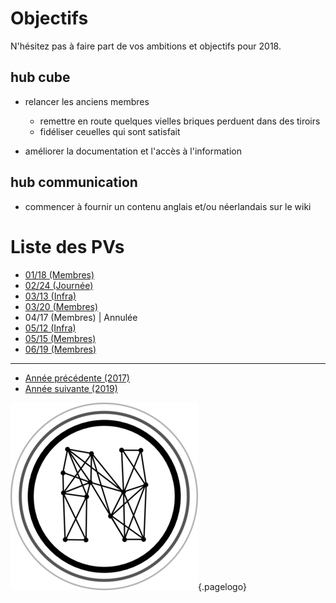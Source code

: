 <!-- TITLE: 2018 -->
<!-- SUBTITLE: Objectifs et réunions de 2018 -->

# Objectifs
N'hésitez pas à faire part de vos ambitions et objectifs pour 2018.

## hub cube

* relancer les anciens membres
	* remettre en route quelques vielles briques perduent dans des tiroirs
	* fidéliser ceuelles qui sont satisfait 

* améliorer la documentation et l'accès à l'information

## hub communication

* commencer à fournir un contenu anglais et/ou néerlandais sur le wiki

# Liste des PVs
* [01/18 (Membres)](2018/01-18)
* [02/24 (Journée)](2018/02-24)
* [03/13 (Infra)](2018/23-13-infra)
* [03/20 (Membres)](2018/03-20-membres)
* 04/17 (Membres) | Annulée
* [05/12 (Infra)](2018/05-12-infra)
* [05/15 (Membres)](2018/05-15-membres)
* [06/19 (Membres)](2018/06-19-membres)

---

* [Année précédente (2017)](2017)
* [Année suivante (2019)](2019)



![Logo](/uploads/logo.png "Logo"){.pagelogo}